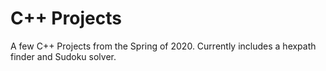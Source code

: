 # C++ Projects
A few C++ Projects from the Spring of 2020. Currently includes a hexpath finder and Sudoku solver. 
